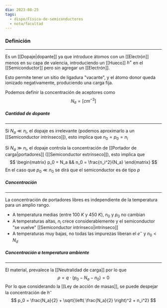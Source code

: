 ```yaml
---
dia: 2023-08-25
tags:
  - dispo/Física-de-semiconductores
  - nota/facultad
---
```

### Definición
---
Es un [[Dopaje|dopante]] ya que introduce átomos con un [[Electrón]] menos en su capa de valencia, introduciendo un [[Hueco]] $h^+$ en el [[Semiconductor]] pero sin agregar un [[Electrón]]. 

Esto permite tener un sitio de ligadura "vacante", y el átomo donor queda ionizado negativamente, produciendo una carga fija.

Podemos definir la concentración de aceptores como $$ N_a = [cm^{-3}] $$
##### Cantidad de dopante
---
Si $N_a \ll n_i$, el dopaje es irrelevante (podemos aproximarlo a un [[Semiconductor intrínseco]]), esto implica que $n_0 = p_0 = n_i$ 

Si $N_a \gg n_i$, el dopaje controla la concentración de [[Portador de carga|portadores]] ([[Semiconductor extrínseco]]), esto implica que $$ \begin{matrix} p_0 = N_a && n_0 = \frac{n_i^2}{N_a}  \end{matrix} $$
En el caso que $p_0 \ll n_0$ se dirá que el semiconductor es de tipo $p$

##### Concentración
---
La concentración de portadores libres es independiente de la temperatura para un amplio rango.
* A temperatura medias (entre $100~K$ y $450~K$), $n_0$ y $p_0$ no cambian
* A temperaturas altas, $n_i$ crece considerablemente y el semiconductor "se vuelve" [[Semiconductor intrínseco|intrínseco]] 
* A temperaturas muy bajas, no todas las impurezas liberan el $e^-$ y $n_0 < N_d$

##### Concentración a temperatura ambiente
---
El material, prevalece la [[Neutralidad de carga]] por lo que $$ \rho = q \cdot \left( p_0 - N_a - n_0 \right) = 0 $$
Por lo que considerando la [[Ley de acción de masas]], se puede despejar la concentración de $h^-$ $$ p_0 = \frac{N_a}{2} + \sqrt{\left( \frac{N_a}{2} \right)^2 + n_i^2} $$
